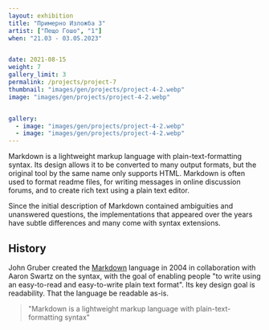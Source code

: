 ```yaml
---
layout: exhibition
title: "Примерно Изложба 3"
artist: ["Пещо Гошо", "1"]
when: "21.03 - 03.05.2023"


date: 2021-08-15
weight: 7
gallery_limit: 3
permalink: /projects/project-7
thumbnail: "images/gen/projects/project-4-2.webp"
image: "images/gen/projects/project-4-2.webp"


gallery:
  - image: "images/gen/projects/project-4-2.webp"
  - image: "images/gen/projects/project-4-2.webp"
---
```


Markdown is a lightweight markup language with plain-text-formatting syntax. Its design allows it to be converted to many output formats, but the original tool by the same name only supports HTML. Markdown is often used to format readme files, for writing messages in online discussion forums, and to create rich text using a plain text editor.

Since the initial description of Markdown contained ambiguities and unanswered questions, the implementations that appeared over the years have subtle differences and many come with syntax extensions.

## History

John Gruber created the [Markdown](#) language in 2004 in collaboration with Aaron Swartz on the syntax, with the goal of enabling people "to write using an easy-to-read and easy-to-write plain text format". Its key design goal is readability. That the language be readable as-is.

> "Markdown is a lightweight markup language with plain-text-formatting syntax"
